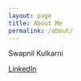 ```yaml
---
layout: page
title: About Me
permalink: /about/
---
```


Swapnil Kulkarni

[LinkedIn](https://linkedin.com/in/coolsvap)